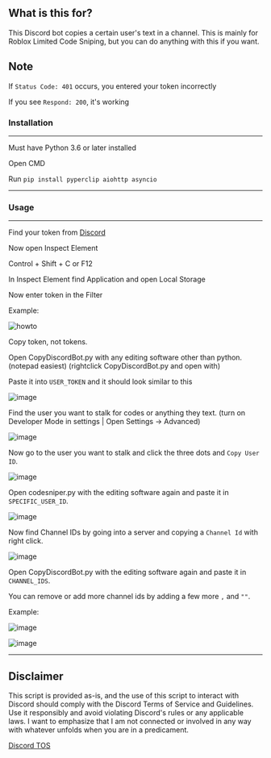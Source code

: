 ## What is this for?
This Discord bot copies a certain user's text in a channel. This is mainly for Roblox Limited Code Sniping, but you can do anything with this if you want.

## Note
If ```Status Code: 401``` occurs, you entered your token incorrectly

If you see ```Respond: 200```, it's working

### **Installation**
---------------------

Must have Python 3.6 or later installed

Open CMD

Run ```pip install pyperclip aiohttp asyncio```

---------------------

### Usage

---------------------

Find your token from [Discord](https://discord.com/app)

Now open Inspect Element

Control + Shift + C or F12

In Inspect Element find Application and open Local Storage

Now enter token in the Filter

Example:

![howto](https://github.com/robloxscriptlua/codestalker/assets/141358748/fff90fdc-ebb2-411a-b58a-14763c38d622)

Copy token, not tokens.

Open CopyDiscordBot.py with any editing software other than python. (notepad easiest) (rightclick CopyDiscordBot.py and open with) 

Paste it into ```USER_TOKEN``` and it should look similar to this

![image](https://github.com/robloxscriptlua/codestalker/assets/141358748/c4018711-dc0e-4f6d-8022-cc2a5570013b)

Find the user you want to stalk for codes or anything they text. (turn on Developer Mode in settings | Open Settings -> Advanced)

![image](https://github.com/robloxscriptlua/codestalker/assets/141358748/40da24cb-86e5-49e3-9125-abf68f311a16)

Now go to the user you want to stalk and click the three dots and ```Copy User ID```.

![image](https://github.com/robloxscriptlua/codestalker/assets/141358748/f27bddc6-5a41-4efc-878f-084c12ed3011)

Open codesniper.py with the editing software again and paste it in ```SPECIFIC_USER_ID```.

![image](https://github.com/robloxscriptlua/codestalker/assets/141358748/bcdb6476-aed7-4010-a5f2-a7a0d70dfb1a)

Now find Channel IDs by going into a server and copying a ```Channel Id``` with right click.

![image](https://github.com/robloxscriptlua/codestalker/assets/141358748/2b2de00f-4488-4834-8d64-155222eafbff)

Open CopyDiscordBot.py with the editing software again and paste it in ```CHANNEL_IDS```.

You can remove or add more channel ids by adding a few more ```,``` and ```""```.

Example:

![image](https://github.com/robloxscriptlua/codestalker/assets/141358748/ee889b0c-9396-4279-9da0-d76ff59bcb3f)

![image](https://github.com/robloxscriptlua/codestalker/assets/141358748/a8cddcc4-36e0-458d-8ea1-7087a34840f0)

---------------------

## Disclaimer
This script is provided as-is, and the use of this script to interact with Discord should comply with the Discord Terms of Service and Guidelines. Use it responsibly and avoid violating Discord's rules or any applicable laws. I want to emphasize that I am not connected or involved in any way with whatever unfolds when you are in a predicament.

[Discord TOS](https://discord.com/terms)











